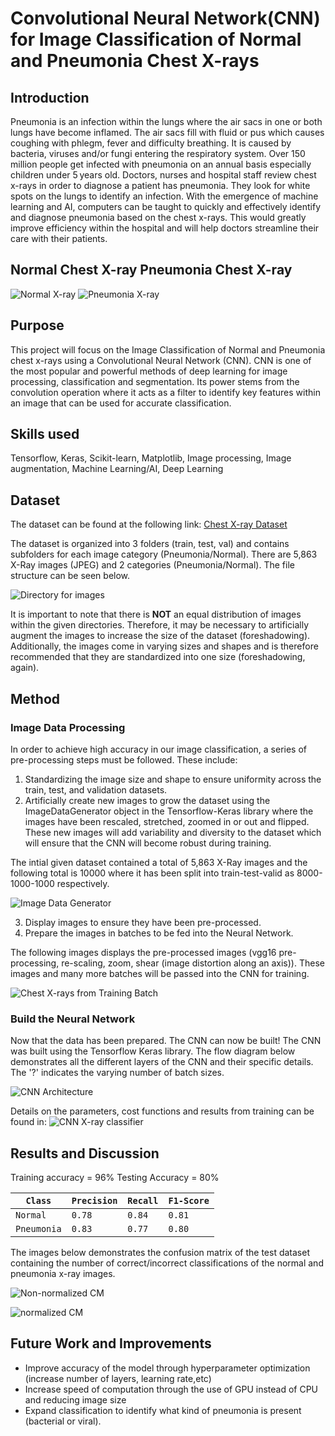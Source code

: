 # Convolutional Neural Network(CNN) for Image Classification of Normal and Pneumonia Chest X-rays

## Introduction
Pneumonia is an infection within the lungs where the air sacs in one or both lungs have become inflamed. The air sacs fill with fluid or pus which causes coughing with phlegm, fever and difficulty breathing. It is caused by bacteria, viruses and/or fungi entering the respiratory system. Over 150 million people get infected with pneumonia on an annual basis especially children under 5 years old. Doctors, nurses and hospital staff review chest x-rays in order to diagnose a patient has pneumonia. They look for white spots on the lungs to identify an infection. With the emergence of machine learning and AI, computers can be taught to quickly and effectively identify and diagnose pneumonia based on the chest x-rays. This would greatly improve efficiency within the hospital and will help doctors streamline their care with their patients.

## Normal Chest X-ray                                                              Pneumonia Chest X-ray
![Normal X-ray](https://github.com/aziz66710/CNN_chest_xray/blob/main/normal.jpg) ![Pneumonia X-ray](https://github.com/aziz66710/CNN_chest_xray/blob/main/pneumonia.jpg)

## Purpose
This project will focus on the Image Classification of Normal and Pneumonia chest x-rays using a Convolutional Neural Network (CNN). CNN is one of the most popular and powerful methods of deep learning for image processing, classification and segmentation. Its power stems from the convolution operation where it acts as a filter to identify key features within an image that can be used for accurate classification. 

## Skills used
Tensorflow, Keras, Scikit-learn, Matplotlib, Image processing, Image augmentation, Machine Learning/AI, Deep Learning

## Dataset
The dataset can be found at the following link: [Chest X-ray Dataset](https://www.kaggle.com/paultimothymooney/chest-xray-pneumonia)

The dataset is organized into 3 folders (train, test, val) and contains subfolders for each image category (Pneumonia/Normal). There are 5,863 X-Ray images (JPEG) and 2 categories (Pneumonia/Normal). The file structure can be seen below.

![Directory for images](https://github.com/aziz66710/CNN_chest_xray/blob/main/tree.png)

It is important to note that there is **NOT** an equal distribution of images within the given directories. Therefore, it may be necessary to artificially augment the images to increase the size of the dataset (foreshadowing). Additionally, the images come in varying sizes and shapes and is therefore recommended that they are standardized into one size (foreshadowing, again).  

## Method

### Image Data Processing

In order to achieve high accuracy in our image classification, a series of pre-processing steps must be followed. These include:
1. Standardizing the image size and shape to ensure uniformity across the train, test, and validation datasets.
2. Artificially create new images to grow the dataset using the ImageDataGenerator object in the Tensorflow-Keras library where the images have been rescaled, stretched, zoomed in or out and flipped. These new images will add variability and diversity to the dataset which will ensure that the CNN will become robust during training. 

The intial given dataset contained a total of 5,863 X-Ray images and the following total is 10000 where it has been split into train-test-valid as 8000-1000-1000 respectively.

![Image Data Generator](https://github.com/aziz66710/CNN_chest_xray/blob/main/image_data_gen.png)

3. Display images to ensure they have been pre-processed.
4. Prepare the images in batches to be fed into the Neural Network.

The following images displays the pre-processed images (vgg16 pre-processing, re-scaling, zoom, shear (image distortion along an axis)). These images and many more batches will be passed into the CNN for training. 

![Chest X-rays from Training Batch](https://github.com/aziz66710/CNN_chest_xray/blob/main/train_images.png)


### Build the Neural Network

Now that the data has been prepared. The CNN can now be built! The CNN was built using the Tensorflow Keras library. The flow diagram below demonstrates all the different layers of the CNN and their specific details. The '?' indicates the varying number of batch sizes. 

![CNN Architecture](https://github.com/aziz66710/CNN_chest_xray/blob/main/cnn_architecture.png)

Details on the parameters, cost functions and results from training can be found in: ![CNN X-ray classifier](https://github.com/aziz66710/CNN_chest_xray/blob/main/CNN_Normal_Pneumonia.ipynb)


## Results and Discussion

Training accuracy = 96%
Testing Accuracy = 80%

|`Class`        |`Precision`  | `Recall`    | `F1-Score`    |
| -----------   | ----------- |-------------|---------------|
| `Normal`      | `0.78`      | `0.84`      | `0.81`        |
| `Pneumonia`   | `0.83`      | `0.77`      | `0.80`        |

The images below demonstrates the confusion matrix of the test dataset containing the number of correct/incorrect classifications of the normal and pneumonia x-ray images.

![Non-normalized CM](https://github.com/aziz66710/CNN_chest_xray/blob/main/non-norm_cm.png)

![normalized CM](https://github.com/aziz66710/CNN_chest_xray/blob/main/norm_cm.png)

 

## Future Work and Improvements
- Improve accuracy of the model through hyperparameter optimization (increase number of layers, learning rate,etc)
- Increase speed of computation through the use of GPU instead of CPU and reducing image size
- Expand classification to identify what kind of pneumonia is present (bacterial or viral).




